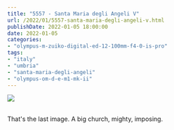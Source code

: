```yaml
---
title: "5557 - Santa Maria degli Angeli V"
url: /2022/01/5557-santa-maria-degli-angeli-v.html
publishDate: 2022-01-05 18:00:00
date: 2022-01-05
categories:
- "olympus-m-zuiko-digital-ed-12-100mm-f4-0-is-pro"
tags:
- "italy"
- "umbria"
- "santa-maria-degli-angeli"
- "olympus-om-d-e-m1-mk-ii"
---
```

<div class="container">
<div class="center"><a target="_blank" href="https://d25zfm9zpd7gm5.cloudfront.net/1200x1200/2019/20190903_100718_lr.jpg"><img class="webfeedsFeaturedVisual" src="https://d25zfm9zpd7gm5.cloudfront.net/0600x0600/2019/20190903_100718_lr.jpg" /></a></div>
</div>
<br />

That's the last image. A big church, mighty, imposing.
